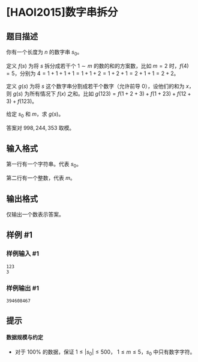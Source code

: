 # [HAOI2015]数字串拆分

## 题目描述

你有一个长度为 $n$ 的数字串 $s_0$。

定义 $f(s)$ 为将 $s$ 拆分成若干个 $1 \sim m$ 的数的和的方案数，比如 $m=2$ 时，$f(4)=5$，分别为 $4=1+1+1+1=1+1+2=1+2+1=2+1+1=2+2$。

定义 $g(s)$ 为将 $s$ 这个数字串分割成若干个数字（允许前导 $0$），设他们的和为 $x$，则 $g(s)$ 为所有情况下 $f(x)$ 之和。比如 $g(123)=f(1+2+3)+f(1+23)+f(12+3)+f(123)$。

给定 $s_0$ 和 $m$，求 $g(s)$。

答案对 $998,244,353$ 取模。

## 输入格式

第一行有一个字符串。代表 $s_0$。

第二行有一个整数，代表 $m$。

## 输出格式

仅输出一个数表示答案。

## 样例 #1

### 样例输入 #1
```
123
3
```

### 样例输出 #1

```
394608467
```

## 提示

#### 数据规模与约定

- 对于 $100\%$ 的数据，保证 $1\le|s_0|\le 500$， $1\le m\le 5$，$s_0$ 中只有数字字符。
